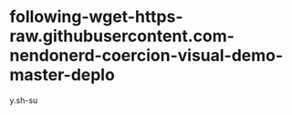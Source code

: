 # following-wget-https-raw.githubusercontent.com-nendonerd-coercion-visual-demo-master-deplo
y.sh-su
